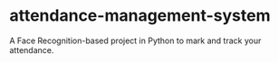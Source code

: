 # attendance-management-system
A Face Recognition-based project in Python to mark and track your attendance.
